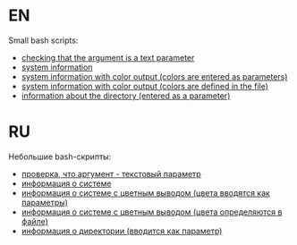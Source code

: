 # EN

Small bash scripts:
- [checking that the argument is a text parameter](https://github.com/difurka/devops/tree/main/01)
- [system information](https://github.com/difurka/devops/tree/main/02)
- [system information with color output (colors are entered as parameters)](https://github.com/difurka/devops/tree/main/03)
- [system information with color output (colors are defined in the file)](https://github.com/difurka/devops/tree/main/04)
- [information about the directory (entered as a parameter)](https://github.com/difurka/devops/tree/main/05)

# RU

Небольшие bash-скрипты:
- [проверка, что аргумент - текстовый параметр](https://github.com/difurka/devops/tree/main/01)
- [информация о системе](https://github.com/difurka/devops/tree/main/02)
- [информация о системе с цветным выводом (цвета вводятся как параметры)](https://github.com/difurka/devops/tree/main/03)
- [информация о системе с цветным выводом (цвета определяются в файле)](https://github.com/difurka/devops/tree/main/04)
- [информация о директории (вводится как параметр)](https://github.com/difurka/devops/tree/main/05)

